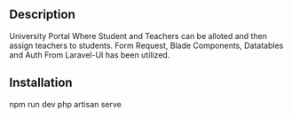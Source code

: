 ## Description

University Portal Where Student and Teachers can be alloted and then assign teachers to students. 
Form Request, Blade Components, Datatables and Auth From Laravel-UI has been utilized.

## Installation

npm run dev
php artisan serve